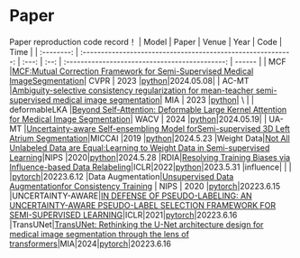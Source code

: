 # Paper 
Paper reproduction code record！
|   Model  |               Paper             | Venue | Year |                   Code                  | Time   |
| :--------:     | :----------------------------------------------------------: | :---: | :--: | :--------------------------------------------: | ------ |
|   MCF |[MCF:Mutual Correction Framework for Semi-Supervised Medical ImageSegmentation](http://openaccess.thecvf.com/content/CVPR2023/papers/Wang_MCF_Mutual_Correction_Framework_for_Semi-Supervised_Medical_Image_Segmentation_CVPR_2023_paper.pdf)| CVPR | 2023 |[python](https://github.com/WYC-321/MCF)|2024.05.08|
|   AC-MT   |[Ambiguity-selective consistency regularization for mean-teacher semi-supervised medical image segmentation](https://www.sciencedirect.com/science/article/pii/S1361841523001408)| MIA | 2023 |[python](https://github.com/lemoshu/AC-MT?tab=readme-ov-file)|  \  |
|   deformableLKA |[Beyond Self-Attention: Deformable Large Kernel Attention for Medical Image Segmentation](https://arxiv.org/abs/2309.00121)| WACV | 2024 |[python](https://github.com/xmindflow/deformableLKA)|2024.05.19|
|     UA-MT |[Uncertainty-aware Self-ensembling Model forSemi-supervised 3D Left Atrium Segmentation](https://arxiv.org/pdf/1907.07034v1)|MICCAI |2019 |[python](https://github.com/yulequan/UA-MT)|2024.5.23
|Weight Data|[Not All Unlabeled Data are Equal:Learning to Weight Data in Semi-supervised Learning](https://proceedings.neurips.cc/paper_files/paper/2020/file/f7ac67a9aa8d255282de7d11391e1b69-Paper.pdf)|NIPS |2020|[python](https://github.com/jason718/semi-sup)|2024.5.28
|RDIA|[Resolving Training Biases via Influence-based Data Relabeling](https://openreview.net/forum?id=EskfH0bwNVn)|ICLR|2022|[python](https://github.com/Viperccc/RDIA)|2023.5.31
|influence|  |  |  |[pytorch](https://github.com/alstonlo/torch-influence/tree/main?tab=readme-ov-file)|20223.6.12
|Data Augmentation|[Unsupervised Data Augmentationfor Consistency Training](https://arxiv.org/abs/1904.12848) | NIPS | 2020 |[pytorch](https://github.com/google-research/uda)|20223.6.15
|UNCERTAINTY-AWARE|[IN DEFENSE OF PSEUDO-LABELING: AN UNCERTAINTY-AWARE PSEUDO-LABEL SELECTION FRAMEWORK FOR SEMI-SUPERVISED LEARNING](https://arxiv.org/pdf/2101.06329)|ICLR|2021|[pytorch](https://github.com/nayeemrizve/ups)|20223.6.16
|TransUNet|[TransUNet: Rethinking the U-Net architecture design for medical image
segmentation through the lens of transformers](https://arxiv.org/pdf/2101.06329)|MIA|2024|[pytorch](https://github.com/nayeemrizve/ups)|20223.6.16



 
